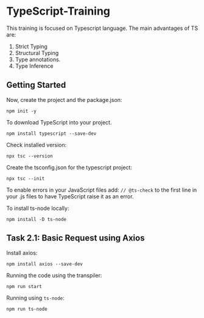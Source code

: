 # TypeScript-Training

This training is focused on Typescript language. The main advantages of TS are:

1. Strict Typing
2. Structural Typing
3. Type annotations.
4. Type Inference

## Getting Started

Now, create the project and the package.json:

`npm init -y`

To download TypeScript into your project.

`npm install typescript --save-dev`

Check installed version:

`npx tsc --version`

Create the tsconfig.json for the typescript project:

`npx tsc --init`

To enable errors in your JavaScript files add: `// @ts-check` to the first line in your .js files to have TypeScript raise it as an error.

To install ts-node locally:

`npm install -D ts-node`

## Task 2.1: Basic Request using Axios

Install axios:

`npm install axios --save-dev`

Running the code using the transpiler:

`npm run start`

Running using `ts-node`:

`npm run ts-node`
